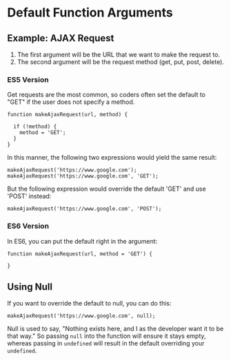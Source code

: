 # Default Function Arguments


## Example: AJAX Request

1. The first argument will be the URL that we want to make the request to.
2. The second argument will be the request method (get, put, post, delete).


### ES5 Version

Get requests are the most common, so coders often set the default to "GET" if the user does not specify a method.

```
function makeAjaxRequest(url, method) {
  
  if (!method) {
    method = 'GET';
  }
}
```

In this manner, the following two expressions would yield the same result:

```
makeAjaxRequest('https://www.google.com');
makeAjaxRequest('https://www.google.com', 'GET');
```

But the following expression would override the default 'GET' and use 'POST' instead:

```
makeAjaxRequest('https://www.google.com', 'POST');
```


### ES6 Version

In ES6, you can put the default right in the argument:

```
function makeAjaxRequest(url, method = 'GET') {
  
}
```

## Using Null

If you want to override the default to null, you can do this:

```
makeAjaxRequest('https://www.google.com', null);
```

Null is used to say, "Nothing exists here, and I as the developer want it to be that way." So passing `null` into the function will ensure it stays empty, whereas passing in `undefined` will result in the default overriding your `undefined`.